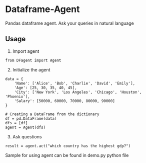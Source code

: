 # Dataframe-Agent
Pandas dataframe agent. Ask your queries in natural language

## Usage
1. Import agent

```from DFagent import Agent```

2. Initialize the agent

```
data = {
    'Name': ['Alice', 'Bob', 'Charlie', 'David', 'Emily'],
    'Age': [25, 30, 35, 40, 45],
    'City': ['New York', 'Los Angeles', 'Chicago', 'Houston', 'Phoenix'],
    'Salary': [50000, 60000, 70000, 80000, 90000]
}

# Creating a DataFrame from the dictionary
df = pd.DataFrame(data)
dfs = [df]
agent = Agent(dfs)
```

3. Ask questions
```
result = agent.act("which country has the highest gdp?")
```

Sample for using agent can be found in demo.py python file